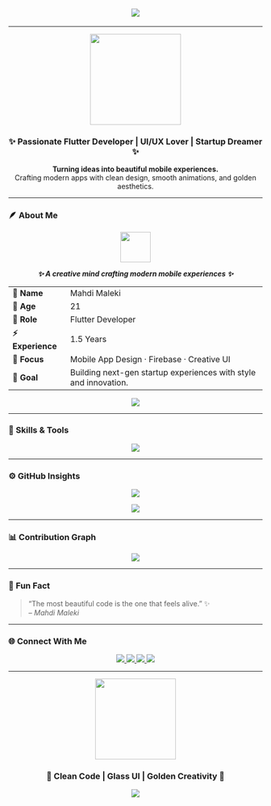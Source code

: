 <!-- ✨ Golden Glass Profile - by Mahdi Maleki -->

<h1 align="center">
  <img src="https://readme-typing-svg.herokuapp.com?font=Poppins&size=32&duration=3000&pause=1000&color=FFD700&center=true&vCenter=true&width=600&lines=Hey+There!+👋;I'm+Mahdi+Maleki.;Flutter+Developer+💙;Creative+Tech+Enthusiast+🚀" />
</h1>

---

<p align="center">
  <img src="https://media.giphy.com/media/j0HjChGV0J44KrrlGv/giphy.gif" width="180" />
</p>

<h3 align="center">✨ Passionate Flutter Developer | UI/UX Lover | Startup Dreamer ✨</h3>

<p align="center">
  <b>Turning ideas into beautiful mobile experiences.</b><br>
  Crafting modern apps with clean design, smooth animations, and golden aesthetics.
</p>

---

### 🪶 About Me  

<p align="center">
  <img src="https://media.giphy.com/media/du3J3cXyzhj75IOgvA/giphy.gif" width="60" />
</p>

<p align="center">
  <b><i>✨ A creative mind crafting modern mobile experiences ✨</i></b>
</p>

<table align="center">
  <tr>
    <td><b>👤 Name</b></td>
    <td>Mahdi Maleki</td>
  </tr>
  <tr>
    <td><b>🎂 Age</b></td>
    <td>21</td>
  </tr>
  <tr>
    <td><b>💼 Role</b></td>
    <td>Flutter Developer</td>
  </tr>
  <tr>
    <td><b>⚡ Experience</b></td>
    <td>1.5 Years</td>
  </tr>
  <tr>
    <td><b>🎯 Focus</b></td>
    <td>Mobile App Design · Firebase · Creative UI</td>
  </tr>
  <tr>
    <td><b>🚀 Goal</b></td>
    <td>Building next-gen startup experiences with style and innovation.</td>
  </tr>
</table>

<p align="center">
  <img src="https://capsule-render.vercel.app/api?type=rect&color=FFD700&height=2&section=header&width=400" />
</p>


---

### 💫 Skills & Tools  
<p align="center">
  <img src="https://skillicons.dev/icons?i=flutter,dart,firebase,androidstudio,git,github,vscode,figma,postman,linux" />
</p>

---

### ⚙️ GitHub Insights  
<p align="center">
  <img src="https://github-readme-stats.vercel.app/api?username=mahdi-maleki&show_icons=true&hide_border=true&title_color=FFD700&icon_color=FFD700&text_color=C0C0C0&bg_color=00000000" />
</p>

<p align="center">
  <img src="https://github-readme-streak-stats.herokuapp.com?user=mahdi-maleki&theme=transparent&ring=FFD700&fire=FFD700&currStreakLabel=FFD700" />
</p>

---

### 📊 Contribution Graph  
<p align="center">
  <img src="https://github-readme-activity-graph.vercel.app/graph?username=mahdi-maleki&bg_color=0d1117&color=FFD700&line=FFD700&point=ffffff&area=true&hide_border=true" />
</p>

---

### 🧠 Fun Fact  
> “The most beautiful code is the one that feels alive.” ✨  
> _– Mahdi Maleki_

---

### 🌐 Connect With Me  
<p align="center">
  <a href="mailto:mahdi@example.com">
    <img src="https://img.shields.io/badge/Email-FFD700?style=for-the-badge&logo=gmail&logoColor=black" />
  </a>
  <a href="https://t.me/mahdi_maleki">
    <img src="https://img.shields.io/badge/Telegram-FFD700?style=for-the-badge&logo=telegram&logoColor=black" />
  </a>
  <a href="https://www.linkedin.com/in/mahdi-maleki">
    <img src="https://img.shields.io/badge/LinkedIn-FFD700?style=for-the-badge&logo=linkedin&logoColor=black" />
  </a>
  <a href="https://github.com/mahdi-maleki">
    <img src="https://img.shields.io/badge/GitHub-FFD700?style=for-the-badge&logo=github&logoColor=black" />
  </a>
</p>

---

<p align="center">
  <img src="https://media.giphy.com/media/l0HlQ7LRal0qbz4ha/giphy.gif" width="160" />
</p>

<h3 align="center">💛 Clean Code | Glass UI | Golden Creativity 💛</h3>

<p align="center">
  <img src="https://capsule-render.vercel.app/api?type=waving&color=FFD700&height=80&section=footer" />
</p>
